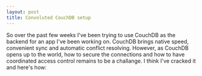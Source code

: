 ```yaml
---
layout: post
title: Convoluted CouchDB setup
---
```


So over the past few weeks I've been trying to use CouchDB as the backend for an app I've been working on. CouchDB brings native speed, convenient sync and automatic conflict resolving. However, as CouchDB opens up to the world, how to secure the connections and how to have coordinated access control remains to be a challange. I think I've cracked it and here's how: 

